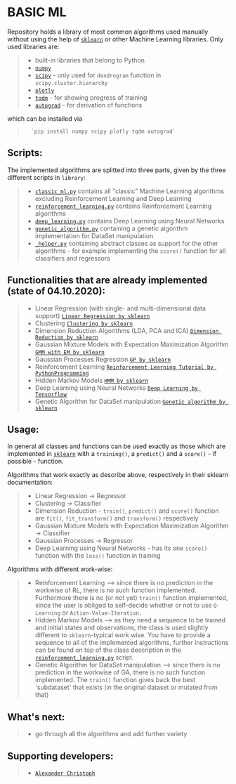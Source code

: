 # BASIC ML

Repository holds a library of most common algorithms used manually without using the help of <a href="https://scikit-learn.org/stable/" target="_blank">`sklearn`</a> or other Machine Learning libraries.
Only used libraries are:
>   - built-in libraries that belong to Python
>   - <a href="https://numpy.org/" target="_blank">`numpy`</a>
>   - <a href="https://docs.scipy.org/doc/scipy/reference/index.html" target="_blank">`scipy`</a> - only used for `dendrogram` function in `scipy.cluster.hierarchy`
>   - <a href="https://plotly.com/" target="_blank">`plotly`</a>
>   - <a href="https://github.com/tqdm/tqdm" target="_blank">`tqdm`</a> - for showing progress of training
>   - <a href="https://github.com/HIPS/autograd" target="_blank">`autograd`</a> - for derivation of functions

which can be installed via
>       `pip install numpy scipy plotly tqdm autograd`

## Scripts:
The implemented algorithms are splitted into three parts, given by the three different scripts in `library`:
>   - <a href="library/classic_ml.py" target="_blank">`classic_ml.py`</a> contains all "classic" Machine Learning algorithms excluding Reinforcement Learning and Deep Learning
>   - <a href="library/reinforcement_learning.py" target="_blank">`reinforcement_learning.py`</a> contains Reinforcement Learning algorithms
>   - <a href="library/deep_learning.py" target="_blank">`deep_learning.py`</a> contains Deep Learning using Neural Networks
>   - <a href="library/genetic_algorithm.py" target="_blank">`genetic_algorithm.py`</a> containing a genetic algorithm implementation for DataSet manipulation
>   - <a href="library/_helper.py" target="_blank">`_helper.py`</a> containing abstract classes as support for the other algorithms - for example implementing the `score()` function for all classifiers and regressors

## Functionalities that are already implemented (state of 04.10.2020):
>   - Linear Regression (with single- and multi-dimensional data support) <a href="https://scikit-learn.org/stable/modules/generated/sklearn.linear_model.LinearRegression.html" target="_blank">`Linear Regression by sklearn`</a>
>   - Clustering <a href="https://scikit-learn.org/stable/modules/clustering.html" target="_blank">`Clustering by sklearn`</a>
>   - Dimension Reduction Algorithms (LDA, PCA and ICA) <a href="https://scikit-learn.org/stable/modules/unsupervised_reduction.html" target="_blank">`Dimension Reduction by sklearn`</a>
>   - Gaussian Mixture Models with Expectation Maximization Algorithm <a href="https://scikit-learn.org/stable/modules/generated/sklearn.mixture.GaussianMixture.html" target="_blank">`GMM with EM by sklearn`</a>
>   - Gaussian Processes Regression <a href="https://scikit-learn.org/stable/modules/generated/sklearn.gaussian_process.GaussianProcessRegressor.html" target="_blank">`GP by sklearn`</a>
>   - Reinforcement Learning <a href="https://pythonprogramming.net/q-learning-reinforcement-learning-python-tutorial/" target="_blank">`Reinforcement Learning Tutorial by PythonProgramming`</a>
>   - Hidden Markov Models <a href="http://scikit-learn.sourceforge.net/stable/modules/hmm.html" target="_blank">`HMM by sklearn`</a>
>   - Deep Learning using Neural Networks <a href="https://www.tensorflow.org/tutorials/keras/classification" target="_blank">`Deep Learning by Tensorflow`</a>
>   - Genetic Algorithm for DataSet manipulation <a href=https://pypi.org/project/sklearn-genetic/ target="_blank">`Genetic algorithm by sklearn`</a>

## Usage:
In general all classes and functions can be used exactly as those which are implemented in <a href="https://scikit-learn.org/stable/" target="_blank">`sklearn`</a> with a `training()`, a `predict()` and a `score()` - if possible - function.

Algorithms that work exactly as describe above, respectively in their sklearn documentation:
>   - Linear Regression -> Regressor
>   - Clustering -> Classifier
>   - Dimension Reduction - `train()`, `predict()` and `score()` function are `fit()`, `fit_transform()` and `transform()` respectively
>   - Gaussian Mixture Models with Expectation Maximization Algorithm -> Classifier
>   - Gaussian Processes -> Regressor
>   - Deep Learning using Neural Networks - has its one `score()` function with the `loss()` function in training

Algorithms with different work-wise:
>   - Reinforcement Learning --> since there is no prediction in the workwise of RL, there is no such function implemented. Furthermore there is no (or not yet) `train()` function implemented, since the user is obliged to self-decide whether or not to use `Q-Learning` or `Action-Value-Iteration`.
>   - Hidden Markov Models --> as they need a sequence to be trained and initial states and observations, the class is used slightly different to `sklearn`-typical work wise. You have to provide a sequence to all of the implemented algorithms, further instructions can be found on top of the class description in the <a href="library/reinforcement_learning.py" target="_blank">`reinforcement_learning.py`</a> script.
>   - Genetic Algorithm for DataSet manipulation --> since there is no prediction in the workwise of GA, there is no such function implemented. The `train()` function gives back the best 'subdataset' that exists (in the original dataset or mutated from that)

## What's next:

>   - go through all the algorithms and add further variety

## Supporting developers:
> -   <a href="https://github.com/papstchaka" target="_blank">`Alexander Christoph`</a>